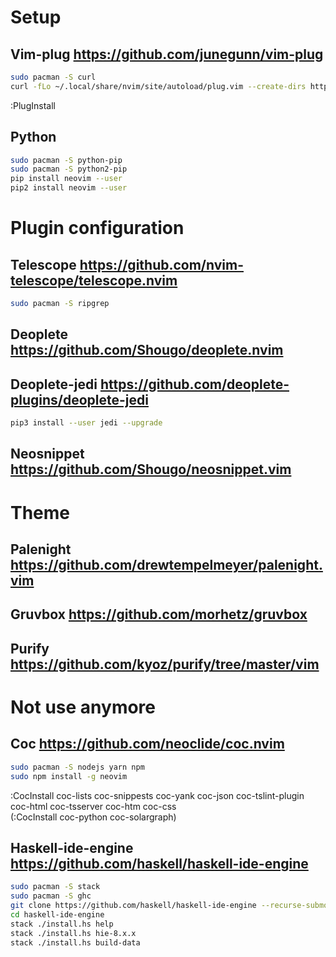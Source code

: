 # Setup

## Vim-plug https://github.com/junegunn/vim-plug

``` sh
sudo pacman -S curl
curl -fLo ~/.local/share/nvim/site/autoload/plug.vim --create-dirs https://raw.githubusercontent.com/junegunn/vim-plug/master/plug.vim
```

:PlugInstall </br>

## Python

``` sh
sudo pacman -S python-pip
sudo pacman -S python2-pip
pip install neovim --user
pip2 install neovim --user
```

# Plugin configuration
## Telescope https://github.com/nvim-telescope/telescope.nvim

``` sh
sudo pacman -S ripgrep
```

## Deoplete https://github.com/Shougo/deoplete.nvim

## Deoplete-jedi https://github.com/deoplete-plugins/deoplete-jedi

``` sh
pip3 install --user jedi --upgrade
```

## Neosnippet https://github.com/Shougo/neosnippet.vim

# Theme

## Palenight https://github.com/drewtempelmeyer/palenight.vim

## Gruvbox https://github.com/morhetz/gruvbox

## Purify https://github.com/kyoz/purify/tree/master/vim


# Not use anymore 

## Coc https://github.com/neoclide/coc.nvim

``` sh
sudo pacman -S nodejs yarn npm
sudo npm install -g neovim
```
:CocInstall coc-lists coc-snippests coc-yank coc-json coc-tslint-plugin coc-html coc-tsserver coc-htm coc-css </br>
(:CocInstall coc-python coc-solargraph) </br>

## Haskell-ide-engine https://github.com/haskell/haskell-ide-engine

``` sh
sudo pacman -S stack
sudo pacman -S ghc
git clone https://github.com/haskell/haskell-ide-engine --recurse-submodules
cd haskell-ide-engine
stack ./install.hs help
stack ./install.hs hie-8.x.x
stack ./install.hs build-data
 ```
